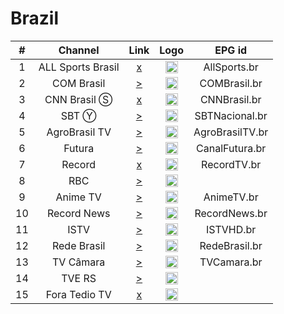 <h1>Brazil</h1>

| #   | Channel        | Link  | Logo | EPG id |
|:---:|:--------------:|:-----:|:----:|:------:|
| 1   | ALL Sports Brasil | [x](https://5cf4a2c2512a2.streamlock.net/dgrau/dgrau/playlist.m3u8) | <img height="20" src="https://i.imgur.com/wULpnYR.png"/> | AllSports.br |
| 2   | COM Brasil | [>](https://br5093.streamingdevideo.com.br/abc/abc/playlist.m3u8) | <img height="20" src="https://i.imgur.com/c8ztQnF.png"/> | COMBrasil.br |
| 3   | CNN Brasil Ⓢ   | [x](https://streaming.cnnbrasil.com.br/cnndigital_main.m3u8) | <img height="20" src="https://i.imgur.com/FYdDmO1.png"/> | CNNBrasil.br |
| 4   | SBT Ⓨ | [>](https://www.youtube.com/watch?v=ABVQXgr2LW4) | <img height="20" src="https://logodownload.org/wp-content/uploads/2013/12/sbt-logo.png"/> | SBTNacional.br |
| 5   | AgroBrasil TV | [>](http://45.162.230.234:1935/agrobrasiltv/agrobrasiltv/playlist.m3u8) | <img height="20" src="https://upload.wikimedia.org/wikipedia/pt/6/60/Logo_AgroBrasilTV.jpg"/> | AgroBrasilTV.br |
| 6   | Futura | [>](https://tv.unisc.br/hls/test.m3u8) | <img height="20" src="https://upload.wikimedia.org/wikipedia/pt/d/d9/Logo-futura-horizontal.png"/> | CanalFutura.br |
| 7   | Record | [x](https://playplusmao-lh.akamaihd.net/i/pp_mao@409195/master.m3u8) | <img height="20" src="https://i.imgur.com/TD6ZJoa.png"/> | RecordTV.br |
| 8   | RBC | [>](http://rbc.directradios.com:1935/rbc/rbc/live.m3u8) | <img height="20" src="https://portal.rbc1.com.br/public/portal/img/layout/logorbc.png"/> |
| 9   | Anime TV | [>](https://stmv1.srvif.com/animetv/animetv/playlist.m3u8) | <img height="20" src="https://i.imgur.com/fuuv2uP.jpg"/> | AnimeTV.br |
| 10  | Record News | [>](https://stream.ads.ottera.tv/playlist.m3u8?network_id=2116) | <img height="20" src="https://upload.wikimedia.org/wikipedia/pt/c/c7/Logotipo_da_Record_News_%282016%29.png"/> | RecordNews.br |
| 11  | ISTV | [>](https://video08.logicahost.com.br/istvnacional/srt.stream/istvnacional.m3u8) | <img height="20" src="https://upload.wikimedia.org/wikipedia/pt/b/b5/Logotipo_da_ISTV.png"/> | ISTVHD.br |
| 12  | Rede Brasil | [>](https://video01.logicahost.com.br/redebrasil02/redebrasil02/playlist.m3u8) | <img height="20" src="https://upload.wikimedia.org/wikipedia/commons/d/d1/Marca_rede_brasil_rgb-color.png"/> | RedeBrasil.br |
| 13  | TV Câmara | [>](https://stream3.camara.gov.br/tv1/manifest.m3u8) | <img height="20" src="https://i.imgur.com/UpV2PRk.png"/> | TVCamara.br |
| 14  | TVE RS | [>](http://selpro1348.procergs.com.br:1935/tve/stve/playlist.m3u8) | <img height="20" src="https://upload.wikimedia.org/wikipedia/commons/c/c2/Logotipo_da_TVE_RS.png"/> |
| 15  | Fora Tedio TV | [x](http://stream.foratedio.com/foratedio/foratedio/playlist.m3u8) | <img height="20" src="https://play.foratedio.com/img/foratedio-watermark.png"/> |

